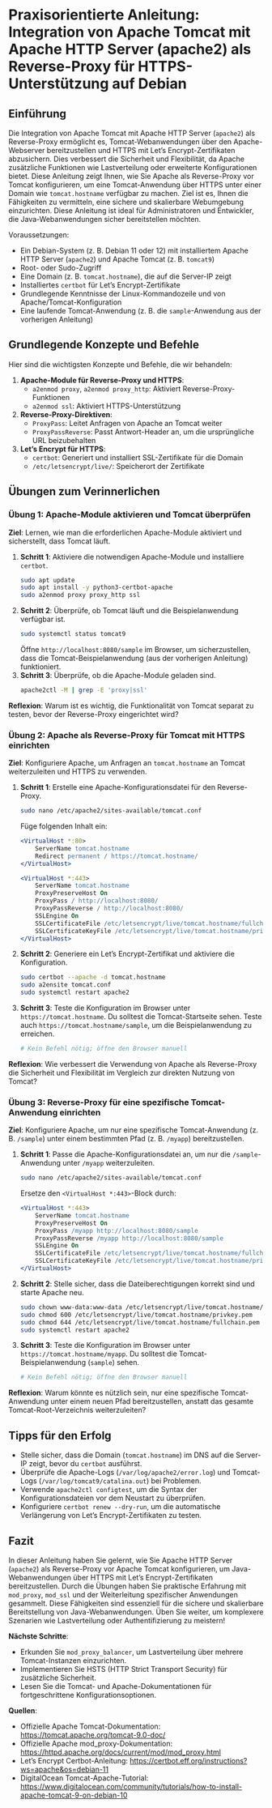 # Praxisorientierte Anleitung: Integration von Apache Tomcat mit Apache HTTP Server (apache2) als Reverse-Proxy für HTTPS-Unterstützung auf Debian

## Einführung
Die Integration von Apache Tomcat mit Apache HTTP Server (`apache2`) als Reverse-Proxy ermöglicht es, Tomcat-Webanwendungen über den Apache-Webserver bereitzustellen und HTTPS mit Let’s Encrypt-Zertifikaten abzusichern. Dies verbessert die Sicherheit und Flexibilität, da Apache zusätzliche Funktionen wie Lastverteilung oder erweiterte Konfigurationen bietet. Diese Anleitung zeigt Ihnen, wie Sie Apache als Reverse-Proxy vor Tomcat konfigurieren, um eine Tomcat-Anwendung über HTTPS unter einer Domain wie `tomcat.hostname` verfügbar zu machen. Ziel ist es, Ihnen die Fähigkeiten zu vermitteln, eine sichere und skalierbare Webumgebung einzurichten. Diese Anleitung ist ideal für Administratoren und Entwickler, die Java-Webanwendungen sicher bereitstellen möchten.

Voraussetzungen:
- Ein Debian-System (z. B. Debian 11 oder 12) mit installiertem Apache HTTP Server (`apache2`) und Apache Tomcat (z. B. `tomcat9`)
- Root- oder Sudo-Zugriff
- Eine Domain (z. B. `tomcat.hostname`), die auf die Server-IP zeigt
- Installiertes `certbot` für Let’s Encrypt-Zertifikate
- Grundlegende Kenntnisse der Linux-Kommandozeile und von Apache/Tomcat-Konfiguration
- Eine laufende Tomcat-Anwendung (z. B. die `sample`-Anwendung aus der vorherigen Anleitung)

## Grundlegende Konzepte und Befehle
Hier sind die wichtigsten Konzepte und Befehle, die wir behandeln:

1. **Apache-Module für Reverse-Proxy und HTTPS**:
   - `a2enmod proxy`, `a2enmod proxy_http`: Aktiviert Reverse-Proxy-Funktionen
   - `a2enmod ssl`: Aktiviert HTTPS-Unterstützung
2. **Reverse-Proxy-Direktiven**:
   - `ProxyPass`: Leitet Anfragen von Apache an Tomcat weiter
   - `ProxyPassReverse`: Passt Antwort-Header an, um die ursprüngliche URL beizubehalten
3. **Let’s Encrypt für HTTPS**:
   - `certbot`: Generiert und installiert SSL-Zertifikate für die Domain
   - `/etc/letsencrypt/live/`: Speicherort der Zertifikate

## Übungen zum Verinnerlichen

### Übung 1: Apache-Module aktivieren und Tomcat überprüfen
**Ziel**: Lernen, wie man die erforderlichen Apache-Module aktiviert und sicherstellt, dass Tomcat läuft.

1. **Schritt 1**: Aktiviere die notwendigen Apache-Module und installiere `certbot`.
   ```bash
   sudo apt update
   sudo apt install -y python3-certbot-apache
   sudo a2enmod proxy proxy_http ssl
   ```
2. **Schritt 2**: Überprüfe, ob Tomcat läuft und die Beispielanwendung verfügbar ist.
   ```bash
   sudo systemctl status tomcat9
   ```
   Öffne `http://localhost:8080/sample` im Browser, um sicherzustellen, dass die Tomcat-Beispielanwendung (aus der vorherigen Anleitung) funktioniert.
3. **Schritt 3**: Überprüfe, ob die Apache-Module geladen sind.
   ```bash
   apache2ctl -M | grep -E 'proxy|ssl'
   ```

**Reflexion**: Warum ist es wichtig, die Funktionalität von Tomcat separat zu testen, bevor der Reverse-Proxy eingerichtet wird?

### Übung 2: Apache als Reverse-Proxy für Tomcat mit HTTPS einrichten
**Ziel**: Konfiguriere Apache, um Anfragen an `tomcat.hostname` an Tomcat weiterzuleiten und HTTPS zu verwenden.

1. **Schritt 1**: Erstelle eine Apache-Konfigurationsdatei für den Reverse-Proxy.
   ```bash
   sudo nano /etc/apache2/sites-available/tomcat.conf
   ```
   Füge folgenden Inhalt ein:
   ```apache
   <VirtualHost *:80>
       ServerName tomcat.hostname
       Redirect permanent / https://tomcat.hostname/
   </VirtualHost>

   <VirtualHost *:443>
       ServerName tomcat.hostname
       ProxyPreserveHost On
       ProxyPass / http://localhost:8080/
       ProxyPassReverse / http://localhost:8080/
       SSLEngine On
       SSLCertificateFile /etc/letsencrypt/live/tomcat.hostname/fullchain.pem
       SSLCertificateKeyFile /etc/letsencrypt/live/tomcat.hostname/privkey.pem
   </VirtualHost>
   ```
2. **Schritt 2**: Generiere ein Let’s Encrypt-Zertifikat und aktiviere die Konfiguration.
   ```bash
   sudo certbot --apache -d tomcat.hostname
   sudo a2ensite tomcat.conf
   sudo systemctl restart apache2
   ```
3. **Schritt 3**: Teste die Konfiguration im Browser unter `https://tomcat.hostname`. Du solltest die Tomcat-Startseite sehen. Teste auch `https://tomcat.hostname/sample`, um die Beispielanwendung zu erreichen.
   ```bash
   # Kein Befehl nötig; öffne den Browser manuell
   ```

**Reflexion**: Wie verbessert die Verwendung von Apache als Reverse-Proxy die Sicherheit und Flexibilität im Vergleich zur direkten Nutzung von Tomcat?

### Übung 3: Reverse-Proxy für eine spezifische Tomcat-Anwendung einrichten
**Ziel**: Konfiguriere Apache, um nur eine spezifische Tomcat-Anwendung (z. B. `/sample`) unter einem bestimmten Pfad (z. B. `/myapp`) bereitzustellen.

1. **Schritt 1**: Passe die Apache-Konfigurationsdatei an, um nur die `/sample`-Anwendung unter `/myapp` weiterzuleiten.
   ```bash
   sudo nano /etc/apache2/sites-available/tomcat.conf
   ```
   Ersetze den `<VirtualHost *:443>`-Block durch:
   ```apache
   <VirtualHost *:443>
       ServerName tomcat.hostname
       ProxyPreserveHost On
       ProxyPass /myapp http://localhost:8080/sample
       ProxyPassReverse /myapp http://localhost:8080/sample
       SSLEngine On
       SSLCertificateFile /etc/letsencrypt/live/tomcat.hostname/fullchain.pem
       SSLCertificateKeyFile /etc/letsencrypt/live/tomcat.hostname/privkey.pem
   </VirtualHost>
   ```
2. **Schritt 2**: Stelle sicher, dass die Dateiberechtigungen korrekt sind und starte Apache neu.
   ```bash
   sudo chown www-data:www-data /etc/letsencrypt/live/tomcat.hostname/*
   sudo chmod 600 /etc/letsencrypt/live/tomcat.hostname/privkey.pem
   sudo chmod 644 /etc/letsencrypt/live/tomcat.hostname/fullchain.pem
   sudo systemctl restart apache2
   ```
3. **Schritt 3**: Teste die Konfiguration im Browser unter `https://tomcat.hostname/myapp`. Du solltest die Tomcat-Beispielanwendung (`sample`) sehen.
   ```bash
   # Kein Befehl nötig; öffne den Browser manuell
   ```

**Reflexion**: Warum könnte es nützlich sein, nur eine spezifische Tomcat-Anwendung unter einem neuen Pfad bereitzustellen, anstatt das gesamte Tomcat-Root-Verzeichnis weiterzuleiten?

## Tipps für den Erfolg
- Stelle sicher, dass die Domain (`tomcat.hostname`) im DNS auf die Server-IP zeigt, bevor du `certbot` ausführst.
- Überprüfe die Apache-Logs (`/var/log/apache2/error.log`) und Tomcat-Logs (`/var/log/tomcat9/catalina.out`) bei Problemen.
- Verwende `apache2ctl configtest`, um die Syntax der Konfigurationsdateien vor dem Neustart zu überprüfen.
- Konfiguriere `certbot renew --dry-run`, um die automatische Verlängerung von Let’s Encrypt-Zertifikaten zu testen.

## Fazit
In dieser Anleitung haben Sie gelernt, wie Sie Apache HTTP Server (`apache2`) als Reverse-Proxy vor Apache Tomcat konfigurieren, um Java-Webanwendungen über HTTPS mit Let’s Encrypt-Zertifikaten bereitzustellen. Durch die Übungen haben Sie praktische Erfahrung mit `mod_proxy`, `mod_ssl` und der Weiterleitung spezifischer Anwendungen gesammelt. Diese Fähigkeiten sind essenziell für die sichere und skalierbare Bereitstellung von Java-Webanwendungen. Üben Sie weiter, um komplexere Szenarien wie Lastverteilung oder Authentifizierung zu meistern!

**Nächste Schritte**:
- Erkunden Sie `mod_proxy_balancer`, um Lastverteilung über mehrere Tomcat-Instanzen einzurichten.
- Implementieren Sie HSTS (HTTP Strict Transport Security) für zusätzliche Sicherheit.
- Lesen Sie die Tomcat- und Apache-Dokumentationen für fortgeschrittene Konfigurationsoptionen.

**Quellen**:
- Offizielle Apache Tomcat-Dokumentation: https://tomcat.apache.org/tomcat-9.0-doc/
- Offizielle Apache mod_proxy-Dokumentation: https://httpd.apache.org/docs/current/mod/mod_proxy.html
- Let’s Encrypt Certbot-Anleitung: https://certbot.eff.org/instructions?ws=apache&os=debian-11
- DigitalOcean Tomcat-Apache-Tutorial: https://www.digitalocean.com/community/tutorials/how-to-install-apache-tomcat-9-on-debian-10